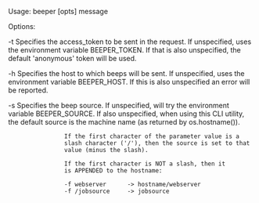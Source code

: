 Usage: beeper [opts] message

Options:

  -t <token>        Specifies the access_token to be sent in the request.
                    If unspecified, uses the environment variable
                    BEEPER_TOKEN. If that is also unspecified, the
                    default 'anonymous' token will be used.

  -h <host>         Specifies the host to which beeps will be sent. If
                    unspecified, uses the environment variable
                    BEEPER_HOST. If this is also unspecified an error
                    will be reported.

  -s <source>       Specifies the beep source. If unspecified, will
                    try the environment variable BEEPER_SOURCE. If
                    also unspecified, when using this CLI utility, the
                    default source is the machine name (as returned by
                    os.hostname()).

                    If the first character of the parameter value is a
                    slash character ('/'), then the source is set to that
                    value (minus the slash).

                    If the first character is NOT a slash, then it
                    is APPENDED to the hostname:

                    -f webserver      -> hostname/webserver
                    -f /jobsource     -> jobsource

